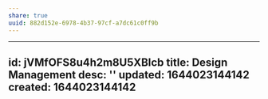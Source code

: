 ```yaml
---
share: true
uuid: 882d152e-6978-4b37-97cf-a7dc61c0ff9b
---
```

---
id: jVMfOFS8u4h2m8U5XBIcb
title: Design Management
desc: ''
updated: 1644023144142
created: 1644023144142
---

